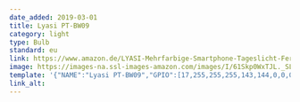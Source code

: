 ```yaml
---
date_added: 2019-03-01
title: Lyasi PT-BW09
category: light
type: Bulb
standard: eu
link: https://www.amazon.de/LYASI-Mehrfarbige-Smartphone-Tageslicht-Fernbedienung/dp/B07KYGDS3P/
image: https://images-na.ssl-images-amazon.com/images/I/61Skp0WxTJL._SL1000_.jpg
template: '{"NAME":"Lyasi PT-BW09","GPIO":[17,255,255,255,143,144,0,0,0,0,0,0,0],"FLAG":0,"BASE":27}'
link_alt:
---
```

